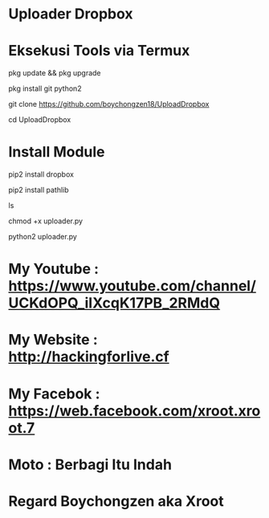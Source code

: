 # Uploader Dropbox 

# Eksekusi Tools via Termux

pkg update && pkg upgrade

pkg install git python2 

git clone https://github.com/boychongzen18/UploadDropbox

cd UploadDropbox 

# Install Module

pip2 install dropbox

pip2 install pathlib

ls

chmod +x uploader.py

python2 uploader.py

# My Youtube : https://www.youtube.com/channel/UCKdOPQ_iIXcqK17PB_2RMdQ

# My Website : http://hackingforlive.cf

# My Facebok : https://web.facebook.com/xroot.xroot.7

# Moto : Berbagi Itu Indah

# Regard Boychongzen aka Xroot



